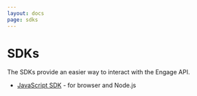 ```yaml
---
layout: docs
page: sdks
---
```

# SDKs

The SDKs provide an easier way to interact with the Engage API.

- [JavaScript SDK](/docs/sdks/javascript.html) - for browser and Node.js

